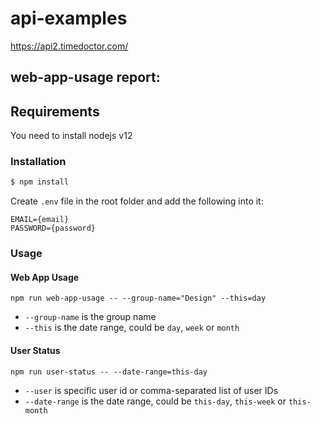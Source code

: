 # api-examples
https://api2.timedoctor.com/

## web-app-usage report:

## Requirements

You need to install nodejs v12

### Installation
```bash
$ npm install
```
Create `.env` file in the root folder and add the following into it:
```
EMAIL={email}
PASSWORD={password}
```

### Usage

#### Web App Usage
`npm run web-app-usage -- --group-name="Design" --this=day`
* `--group-name` is the group name
* `--this` is the date range, could be `day`, `week` or `month`

#### User Status
`npm run user-status -- --date-range=this-day`
* `--user` is specific user id or comma-separated list of user IDs
* `--date-range` is the date range, could be `this-day`, `this-week` or `this-month`
